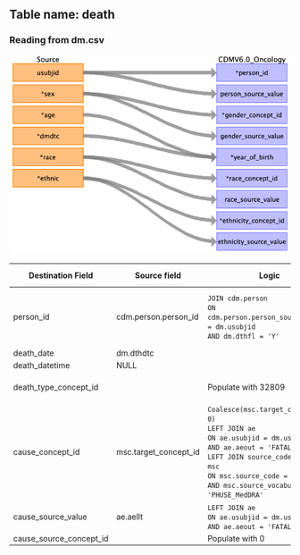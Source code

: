 ## Table name: death

### Reading from dm.csv

![](md_files/image1.png)

| Destination Field | Source field | Logic | Comment field |
| --- | --- | --- | --- |
| person_id | cdm.person.person_id | `JOIN cdm.person` </br> `ON cdm.person.person_source_value = dm.usubjid` </br> `AND dm.dthfl = 'Y'` | A record should only exist if the death flag dthfl is 'Y' |
| death_date | dm.dthdtc |  |  |
| death_datetime | NULL |  |  |
| death_type_concept_id |  | Populate with 32809 | Case Report Form |
| cause_concept_id | msc.target_concept_id | `Coalesce(msc.target_concept_id, 0)` </br> `LEFT JOIN ae` </br> `ON ae.usubjid = dm.usubjid` </br> `AND ae.aeout = 'FATAL'` </br> `LEFT JOIN source_codes_mapped msc` </br> `ON msc.source_code = ae.aellt` </br> `AND msc.source_vocabulary_id = 'PHUSE_MedDRA'` |  |
| cause_source_value | ae.aellt | `LEFT JOIN ae` </br> `ON ae.usubjid = dm.usubjid` </br> `AND ae.aeout = 'FATAL'` |  |
| cause_source_concept_id |  | Populate with 0 |  |
